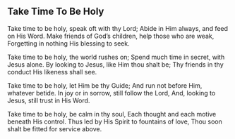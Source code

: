 ## Take Time To Be Holy

Take time to be holy, speak oft with thy Lord;
Abide in Him always, and feed on His Word.
Make friends of God’s children, help those who are weak,
Forgetting in nothing His blessing to seek.

Take time to be holy, the world rushes on;
Spend much time in secret, with Jesus alone.
By looking to Jesus, like Him thou shalt be;
Thy friends in thy conduct His likeness shall see.

Take time to be holy, let Him be thy Guide;
And run not before Him, whatever betide.
In joy or in sorrow, still follow the Lord,
And, looking to Jesus, still trust in His Word.

Take time to be holy, be calm in thy soul,
Each thought and each motive beneath His control.
Thus led by His Spirit to fountains of love,
Thou soon shalt be fitted for service above.